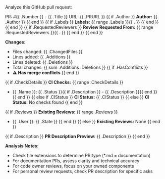 Analyze this GitHub pull request:

PR: #{{ .Number }} - {{ .Title }}
URL: {{ .PRURL }}
{{ if .Author }}
**Author:** {{ .Author }}
{{ end }}
{{ if .Labels }}
**Labels:** {{ range .Labels }}{{ . }} {{ end }}
{{ end }}
{{ if .RequestedReviewers }}
**Review Requested From:** {{ range .RequestedReviewers }}{{ . }} {{ end }}
{{ end }}

**Changes:**
- Files changed: {{ .ChangedFiles }}
- Lines added: {{ .Additions }}
- Lines deleted: {{ .Deletions }}
- Total changes: {{ sum .Additions .Deletions }}
{{ if .HasConflicts }}
- **⚠️ Has merge conflicts**
{{ end }}


{{ if .CheckDetails }}
**CI Checks:**
{{ range .CheckDetails }}
- {{ .Name }}: {{ .Status }}{{ if .Description }} - {{ .Description }}{{ end }}
{{ end }}
{{ else if .CIStatus }}
**CI Status:** {{ .CIStatus }}
{{ else }}
**CI Status:** No checks found
{{ end }}

{{ if .Reviews }}
**Existing Reviews:**
{{ range .Reviews }}
- {{ .User }}: {{ .State }}
{{ end }}
{{ else }}
**Existing Reviews:** None
{{ end }}

{{ if .Description }}
**PR Description Preview:**
{{ .Description }}
{{ end }}

**Analysis Notes:**
- Check file extensions to determine PR type (*.md = documentation)
- For documentation PRs, assess clarity and technical accuracy
- For code owner reviews, focus on your owned components
- For personal review requests, check PR description for specific asks
